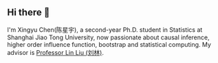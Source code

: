 ## Hi there 👋

I'm Xingyu Chen(陈星宇), a second-year Ph.D. student in Statistics at Shanghai Jiao Tong University, now passionate about causal inference, higher order influence function, bootstrap and statistical computing. My advisor is [Professor Lin Liu (刘林)](https://linliu-stats.github.io/).

<!--
**cxy0714/cxy0714** is a ✨ _special_ ✨ repository because its `README.md` (this file) appears on your GitHub profile.

Here are some ideas to get you started:

- 🔭 I’m currently working on ...
- 🌱 I’m currently learning ...
- 👯 I’m looking to collaborate on ...
- 🤔 I’m looking for help with ...
- 💬 Ask me about ...
- 📫 How to reach me: ...
- 😄 Pronouns: ...
- ⚡ Fun fact: ...
-->
